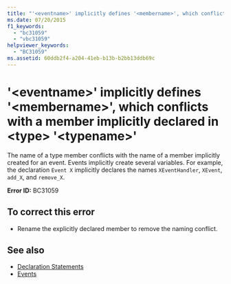```yaml
---
title: "'<eventname>' implicitly defines '<membername>', which conflicts with a member implicitly declared in <type> '<typename>'"
ms.date: 07/20/2015
f1_keywords:
  - "bc31059"
  - "vbc31059"
helpviewer_keywords:
  - "BC31059"
ms.assetid: 60ddb2f4-a204-41eb-b13b-b2bb13ddb69c
---
```


# '\<eventname>' implicitly defines '\<membername>', which conflicts with a member implicitly declared in \<type> '\<typename>'

The name of a type member conflicts with the name of a member implicitly created for an event. Events implicitly create several variables. For example, the declaration `Event X` implicitly declares the names `XEventHandler`, `XEvent`, `add_X`, and `remove_X`.

**Error ID:** BC31059

## To correct this error

- Rename the explicitly declared member to remove the naming conflict.

## See also

- [Declaration Statements](../programming-guide/language-features/statements.md#declaration-statements)
- [Events](../../visual-basic/programming-guide/language-features/events/index.md)
